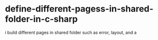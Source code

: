 # define-different-pagess-in-shared-folder-in-c-sharp
i build different pages  in shared folder such as error, layout, and a
